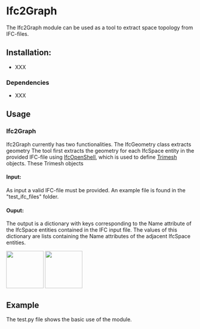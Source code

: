 # Ifc2Graph

The Ifc2Graph module can be used as a tool to extract space topology from IFC-files. 


## Installation:
- XXX


### Dependencies
- XXX


## Usage 


### Ifc2Graph
Ifc2Graph currently has two functionalities. The IfcGeometry class extracts geometry 
The tool first extracts the geometry for each IfcSpace entity in the provided IFC-file using [IfcOpenShell](http://ifcopenshell.org/python), which is used to define [Trimesh](https://trimsh.org/trimesh.html) objects. 
These Trimesh objects

#### Input:
As input a valid IFC-file must be provided. An example file is found in the "test_ifc_files" folder.

#### Ouput:
The output is a dictionary with keys corresponding to the Name attribute of the IfcSpace entities contained in the IFC input file.
The values of this dictionary are lists containing the Name attributes of the adjacent IfcSpace entities.


<img src="https://user-images.githubusercontent.com/74002963/174341376-44a9bcea-aec3-4a21-b186-1f16fc31a294.png" width="100" height="100">
<img src="https://user-images.githubusercontent.com/74002963/174342723-81112bf1-4928-452a-b142-6d8372bd83e8.png" width="100" height="100">

## Example
The test.py file shows the basic use of the module.








